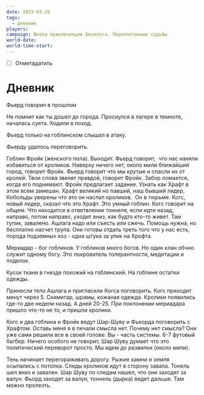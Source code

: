 ```yaml
---
date: 2023-03-26
tags:
  - дневник
players: 
campaign: Школа приключенцев Безелота. Переплетенные судьбы
world-date: 
world-time-start: 
---
```


- [ ] Отметадатить
# Дневник

Фьерд говорил в прошлом

Не помнит как ты дошел до города. Проснулся в лагере в темноте, началась суета. Ходили в поход.

Фьерд только на гоблинском слышал в атаку.

Фьерду удалось переговорить.

Гоблин Фройк (женского пола). Выходит. Фьерд говорит,  что нас наняли избавиться от кроликов. Наверху ничего нет, около мили ближайший город, говорит Фройк. Фьерд говорит что мы крутые и спасли их от кролей. Твои слова звенят правдой, говорит Фройк. Забор ломается, когда его поднимают. Фройк предлагает задание. Узнать как Храфт в этом всем замешан. Храфт великий но павший, наш бывший лидер, Кобольды уверены что это он наслал кроликов.  Он в тюрьме. Когс, новый лидер, сказал что это Храфт. Это умный гоблин. Когс говорит на общем. Что находится в ответвлении тоннеля, если идти назад, направо, потом направо, уходит вниз, как будто кто-то живет. Там тупик, завалено. Ашлага надо или съесть или сжечь. Помощь нужна, но бесплатно насчет трупа. Они готовы отдать треть того что у нас есть, порода подземных коз - одна штука за улик на Хрофта.

Мериадар - бог гоблинов. У гоблинов много богов. Но один клан обчно служит одному богу. Это покровитель толерантности, медитации и поделок.

Кусок ткани в гнезде похожий на гоблинский. На гоблине остатки одежды.

Принесли тело Ашлага и пригласили Когса поговорить. Когс приходит минут через 5. Скимитар, шрамы, кожаная одежда. Кролики появились где-то две недели назад. А дней 20-25. При поклонении мериадара пришло что-то не то, и пришли кролики.

Когс и два гоблина и Фройк ведут Шар-Шуву и Фьеорда поговорить с Храфтом. Оставь меня я в печали смысла нет. Почему нет смысла? Они уже сами решили все в своей голове. Вы - часть системы. 6-7 футовый багбер. Ничего особого не говорит, Шар Шуву думает что это политический переворот просто. Мы идем до развилки (около мили).

Тень начинает перегораживать дорогу. Рыжие камни и земля осыпались с потолка. Следы кроликов идут в сторону завала. Тонель шел вниз и завален. Шар Шуву по следам нашел, что они заходят за валун. Фьорд заходят за валун, тоннель (дырка) ведет дальше. Там можно пролезть.